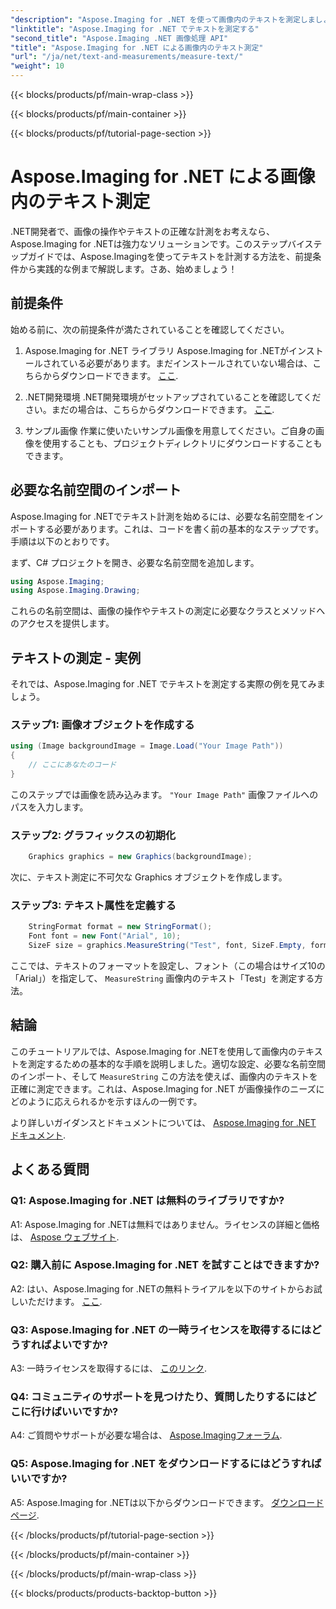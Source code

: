 ```yaml
---
"description": "Aspose.Imaging for .NET を使って画像内のテキストを測定しましょう。強力な .NET ライブラリで、正確かつ効率的にテキストを測定します。"
"linktitle": "Aspose.Imaging for .NET でテキストを測定する"
"second_title": "Aspose.Imaging .NET 画像処理 API"
"title": "Aspose.Imaging for .NET による画像内のテキスト測定"
"url": "/ja/net/text-and-measurements/measure-text/"
"weight": 10
---
```


{{< blocks/products/pf/main-wrap-class >}}

{{< blocks/products/pf/main-container >}}

{{< blocks/products/pf/tutorial-page-section >}}

# Aspose.Imaging for .NET による画像内のテキスト測定

.NET開発者で、画像の操作やテキストの正確な計測をお考えなら、Aspose.Imaging for .NETは強力なソリューションです。このステップバイステップガイドでは、Aspose.Imagingを使ってテキストを計測する方法を、前提条件から実践的な例まで解説します。さあ、始めましょう！

## 前提条件

始める前に、次の前提条件が満たされていることを確認してください。

1. Aspose.Imaging for .NET ライブラリ
Aspose.Imaging for .NETがインストールされている必要があります。まだインストールされていない場合は、こちらからダウンロードできます。 [ここ](https://releases。aspose.com/imaging/net/).

2. .NET開発環境
.NET開発環境がセットアップされていることを確認してください。まだの場合は、こちらからダウンロードできます。 [ここ](https://dotnet。microsoft.com/download).

3. サンプル画像
作業に使いたいサンプル画像を用意してください。ご自身の画像を使用することも、プロジェクトディレクトリにダウンロードすることもできます。

## 必要な名前空間のインポート

Aspose.Imaging for .NETでテキスト計測を始めるには、必要な名前空間をインポートする必要があります。これは、コードを書く前の基本的なステップです。手順は以下のとおりです。

まず、C# プロジェクトを開き、必要な名前空間を追加します。

```csharp
using Aspose.Imaging;
using Aspose.Imaging.Drawing;
```

これらの名前空間は、画像の操作やテキストの測定に必要なクラスとメソッドへのアクセスを提供します。

## テキストの測定 - 実例

それでは、Aspose.Imaging for .NET でテキストを測定する実際の例を見てみましょう。

### ステップ1: 画像オブジェクトを作成する

```csharp
using (Image backgroundImage = Image.Load("Your Image Path"))
{
    // ここにあなたのコード
}
```

このステップでは画像を読み込みます。 `"Your Image Path"` 画像ファイルへのパスを入力します。

### ステップ2: グラフィックスの初期化

```csharp
    Graphics graphics = new Graphics(backgroundImage);
```

次に、テキスト測定に不可欠な Graphics オブジェクトを作成します。

### ステップ3: テキスト属性を定義する

```csharp
    StringFormat format = new StringFormat();
    Font font = new Font("Arial", 10);
    SizeF size = graphics.MeasureString("Test", font, SizeF.Empty, format);
```

ここでは、テキストのフォーマットを設定し、フォント（この場合はサイズ10の「Arial」）を指定して、 `MeasureString` 画像内のテキスト「Test」を測定する方法。

## 結論

このチュートリアルでは、Aspose.Imaging for .NETを使用して画像内のテキストを測定するための基本的な手順を説明しました。適切な設定、必要な名前空間のインポート、そして `MeasureString` この方法を使えば、画像内のテキストを正確に測定できます。これは、Aspose.Imaging for .NET が画像操作のニーズにどのように応えられるかを示すほんの一例です。

より詳しいガイダンスとドキュメントについては、 [Aspose.Imaging for .NET ドキュメント](https://reference。aspose.com/imaging/net/).

## よくある質問

### Q1: Aspose.Imaging for .NET は無料のライブラリですか?

A1: Aspose.Imaging for .NETは無料ではありません。ライセンスの詳細と価格は、 [Aspose ウェブサイト](https://purchase。aspose.com/buy).

### Q2: 購入前に Aspose.Imaging for .NET を試すことはできますか?

A2: はい、Aspose.Imaging for .NETの無料トライアルを以下のサイトからお試しいただけます。 [ここ](https://releases。aspose.com/). 

### Q3: Aspose.Imaging for .NET の一時ライセンスを取得するにはどうすればよいですか?

A3: 一時ライセンスを取得するには、 [このリンク](https://purchase。aspose.com/temporary-license/).

### Q4: コミュニティのサポートを見つけたり、質問したりするにはどこに行けばいいですか?

A4: ご質問やサポートが必要な場合は、 [Aspose.Imagingフォーラム](https://forum。aspose.com/).

### Q5: Aspose.Imaging for .NET をダウンロードするにはどうすればいいですか?

A5: Aspose.Imaging for .NETは以下からダウンロードできます。 [ダウンロードページ](https://releases。aspose.com/imaging/net/).

{{< /blocks/products/pf/tutorial-page-section >}}

{{< /blocks/products/pf/main-container >}}

{{< /blocks/products/pf/main-wrap-class >}}

{{< blocks/products/products-backtop-button >}}